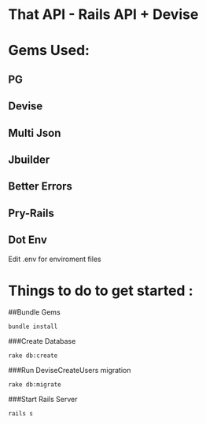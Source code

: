 
# That API - Rails API + Devise

# Gems Used:
## PG
## Devise
## Multi Json
## Jbuilder
## Better Errors
## Pry-Rails
## Dot Env 
  Edit .env for enviroment files

# Things to do to get started :

##Bundle Gems
``` 
bundle install 
```



###Create Database
``` 
rake db:create 
```
###Run DeviseCreateUsers migration
``` 
rake db:migrate 
```



###Start Rails Server 
``` 
rails s 
```  
